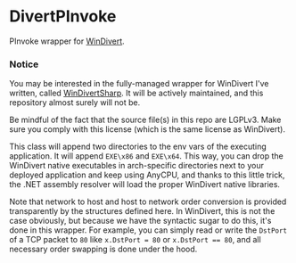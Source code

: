 # DivertPInvoke
PInvoke wrapper for [WinDivert](https://github.com/basil00/Divert).  
  
### Notice

You may be interested in the fully-managed wrapper for WinDivert I've written, called [WinDivertSharp](https://github.com/TechnikEmpire/WinDivertSharp). It will be actively maintained, and this repository almost surely will not be.
  
Be mindful of the fact that the source file(s) in this repo are LGPLv3. Make sure you comply with this license (which is the same license as WinDivert).

This class will append two directories to the env vars of the executing application. It will append `EXE\x86` and `EXE\x64`. This way, you can drop the WinDivert native executables in arch-specific directories next to your deployed application and keep using AnyCPU, and thanks to this little trick, the .NET assembly resolver will load the proper WinDivert native libraries.

Note that network to host and host to network order conversion is provided transparently by the structures defined here. In WinDivert, this is not the case obviously, but because we have the syntactic sugar to do this, it's done in this wrapper. For example, you can simply read or write the `DstPort` of a TCP packet to `80` like `x.DstPort = 80` or `x.DstPort == 80`, and all necessary order swapping is done under the hood.
